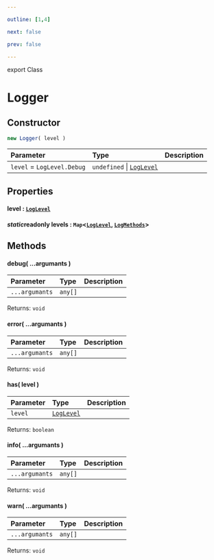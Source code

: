 ```yaml
---

outline: [1,4]

next: false

prev: false

---
```


export Class
# Logger

## Constructor
 ```ts
 new Logger( level )
 ```
 
 | Parameter | Type | Description |
| :--- | :--- | :--- |
| `level` = `LogLevel.Debug` | `undefined` \| [`LogLevel`](../enumerations/LogLevel.md) | |

## Properties

#### level : [`LogLevel`](../enumerations/LogLevel.md)

#### $static$readonly levels : `Map`\<[`LogLevel`](../enumerations/LogLevel.md), [`LogMethods`](../type-aliases/LogMethods.md)\>

## Methods

#### debug( ...argumants )

| Parameter | Type | Description |
| :--- | :--- | :--- |
| `...argumants` | `any[]` | |

Returns: `void`

#### error( ...argumants )

| Parameter | Type | Description |
| :--- | :--- | :--- |
| `...argumants` | `any[]` | |

Returns: `void`

#### has( level )

| Parameter | Type | Description |
| :--- | :--- | :--- |
| `level` | [`LogLevel`](../enumerations/LogLevel.md) | |

Returns: `boolean`

#### info( ...argumants )

| Parameter | Type | Description |
| :--- | :--- | :--- |
| `...argumants` | `any[]` | |

Returns: `void`

#### warn( ...argumants )

| Parameter | Type | Description |
| :--- | :--- | :--- |
| `...argumants` | `any[]` | |

Returns: `void`
